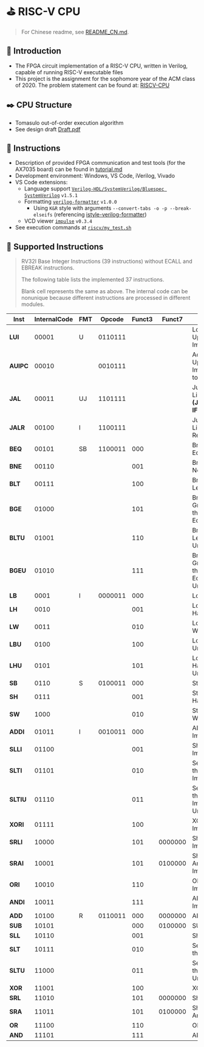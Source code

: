# ⛳ RISC-V CPU

> For Chinese readme, see [README_CN.md](README_CN.md).

## 🎈 Introduction

- The FPGA circuit implementation of a RISC-V CPU, written in Verilog, capable of running RISC-V executable files
- This project is the assignment for the sophomore year of the ACM class of 2020. The problem statement can be found at: [RISCV-CPU](https://github.com/ACMClassCourses/RISCV-CPU/tree/8f72ea7d582209e5bb1ab51e844141e4081e9712)



## ✒️ CPU Structure

- Tomasulo out-of-order execution algorithm
- See design draft [Draft.pdf](Draft.pdf)



## 📖 Instructions

- Description of provided FPGA communication and test tools (for the AX7035 board) can be found in [tutorial.md](tutorial.md)
- Development environment: Windows, VS Code, iVerilog, Vivado
- VS Code extensions:
  - Language support [`Verilog-HDL/SystemVerilog/Bluespec SystemVerilog`](https://github.com/mshr-h/vscode-verilog-hdl-support) `v1.5.1`
  - Formatting [`verilog-formatter`](https://github.com/IsaacJT/Verilog-Formatter) `v1.0.0`
    - Using `K&R` style with arguments `--convert-tabs -o -p --break-elseifs` (referencing [istyle-verilog-formatter](https://github.com/thomasrussellmurphy/istyle-verilog-formatter))
  - VCD viewer [`impulse`](https://github.com/toem/impulse.vscode) `v0.3.4`
- See execution commands at [`riscv/my_test.sh`](riscv/my_test.sh)



## 📇 Supported Instructions

> RV32I Base Integer Instructions (39 instructions) without ECALL and EBREAK instructions.
>
> The following table lists the implemented 37 instructions.
>
> Blank cell represents the same as above. The internal code can be nonunique because different instructions are processed in different modules.

| Inst      | InternalCode | FMT | Opcode  | Funct3 | Funct7  | Note                                  |
| --------- | ------------ | --- | ------- | ------ | ------- | ------------------------------------- |
| **LUI**   | 00001        | U   | 0110111 |        |         | Load Upper Immediate                  |
| **AUIPC** | 00010        |     | 0010111 |        |         | Add Upper Immediate to PC             |
| **JAL**   | 00011        | UJ  | 1101111 |        |         | Jump & Link **(Jump in IF)**          |
| **JALR**  | 00100        | I   | 1100111 |        |         | Jump & Link Register                  |
| **BEQ**   | 00101        | SB  | 1100011 | 000    |         | Branch Equal                          |
| **BNE**   | 00110        |     |         | 001    |         | Branch Not Equal                      |
| **BLT**   | 00111        |     |         | 100    |         | Branch Less Than                      |
| **BGE**   | 01000        |     |         | 101    |         | Branch Greater than or Equal          |
| **BLTU**  | 01001        |     |         | 110    |         | Branch Less than Unsigned             |
| **BGEU**  | 01010        |     |         | 111    |         | Branch Greater than or Equal Unsigned |
| **LB**    | 0001         | I   | 0000011 | 000    |         | Load Byte                             |
| **LH**    | 0010         |     |         | 001    |         | Load Halfword                         |
| **LW**    | 0011         |     |         | 010    |         | Load Word                             |
| **LBU**   | 0100         |     |         | 100    |         | Load Byte Unsigned                    |
| **LHU**   | 0101         |     |         | 101    |         | Load Halfword Unsigned                |
| **SB**    | 0110         | S   | 0100011 | 000    |         | Store Byte                            |
| **SH**    | 0111         |     |         | 001    |         | Store Halfword                        |
| **SW**    | 1000         |     |         | 010    |         | Store Word                            |
| **ADDI**  | 01011        | I   | 0010011 | 000    |         | ADD Immediate                         |
| **SLLI**  | 01100        |     |         | 001    |         | Shift Left Immediate                  |
| **SLTI**  | 01101        |     |         | 010    |         | Set Less than Immediate               |
| **SLTIU** | 01110        |     |         | 011    |         | Set Less than Immediate Unsigned      |
| **XORI**  | 01111        |     |         | 100    |         | XOR Immediate                         |
| **SRLI**  | 10000        |     |         | 101    | 0000000 | Shift Right Immediate                 |
| **SRAI**  | 10001        |     |         | 101    | 0100000 | Shift Right Arith Immediate           |
| **ORI**   | 10010        |     |         | 110    |         | OR Immediate                          |
| **ANDI**  | 10011        |     |         | 111    |         | AND Immediate                         |
| **ADD**   | 10100        | R   | 0110011 | 000    | 0000000 | ADD                                   |
| **SUB**   | 10101        |     |         | 000    | 0100000 | SUBtract                              |
| **SLL**   | 10110        |     |         | 001    |         | Shift Left                            |
| **SLT**   | 10111        |     |         | 010    |         | Set Less than                         |
| **SLTU**  | 11000        |     |         | 011    |         | Set Less than Unsigned                |
| **XOR**   | 11001        |     |         | 100    |         | XOR                                   |
| **SRL**   | 11010        |     |         | 101    | 0000000 | Shift Right                           |
| **SRA**   | 11011        |     |         | 101    | 0100000 | Shift Right Arithmetic                |
| **OR**    | 11100        |     |         | 110    |         | OR                                    |
| **AND**   | 11101        |     |         | 111    |         | AND                                   |
